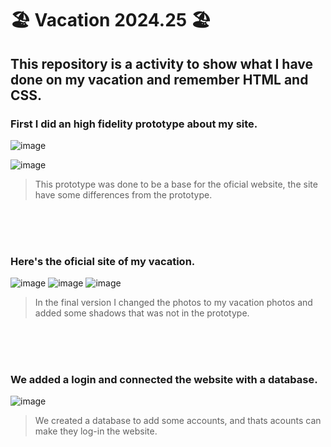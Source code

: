 # 🏖️ Vacation 2024.25 🏖️


## This repository is a activity to show what I have done on my vacation and remember HTML and CSS.


### First I did an high fidelity prototype about my site.

![image](https://github.com/user-attachments/assets/7dc33fac-d9d8-4af4-bfc7-e9444f5574d0)

![image](https://github.com/user-attachments/assets/bc441292-cf07-4ba4-b4c3-8068f8f609fa)

> This prototype was done to be a base for the oficial website, the site have some differences from the prototype.

<br>
<br>
<br>

### Here's the oficial site of my vacation.

![image](https://github.com/user-attachments/assets/362ceeb0-6ead-4d5d-839b-5feee8b98067)
![image](https://github.com/user-attachments/assets/35ee0d0a-0b31-4ed3-8bc1-069adc8ba822)
![image](https://github.com/user-attachments/assets/104590b7-2e93-4043-b22a-d50d6093b456)

> In the final version I changed the photos to my vacation photos and added some shadows that was not in the prototype.

<br>
<br>
<br>

### We added a login and connected the website with a database.

![image](https://github.com/user-attachments/assets/db2b6203-fd1e-4748-ad85-4dda7e2466bf)

> We created a database to add some accounts, and thats acounts can make they log-in the website.
